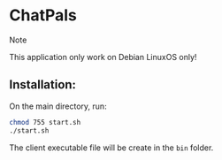 # ChatPals

> [!NOTE]
> This application only work on Debian LinuxOS only!

## Installation:
On the main directory, run:
```bash
chmod 755 start.sh
./start.sh

```
The client executable file will be create in the `bin` folder.